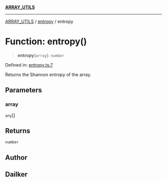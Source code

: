 [**ARRAY_UTILS**](../../README.md)

***

[ARRAY_UTILS](../../README.md) / [entropy](../README.md) / entropy

# Function: entropy()

> **entropy**(`array`): `number`

Defined in: [entropy.ts:7](https://github.com/dailker/everyutil/blob/fd2dd910f5fc45d6a6fda4227f10403d6a5baee7/src/array/entropy.ts#L7)

Returns the Shannon entropy of the array.

## Parameters

### array

`any`[]

## Returns

`number`

## Author

## Dailker
